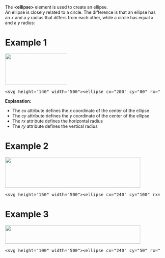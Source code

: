 The <b>&lt;ellipse&gt;</b> element is used to create an ellipse.
<br>
An ellipse is closely related to a circle. The difference is that an ellipse has an <var>x</var> and a <var>y</var> radius that differs from each other, while a circle has equal <var>x</var> and a <var>y</var> radius:
<h1>Example 1</h1>
<img src="https://i.imgur.com/z5EFqMA.png" height="102" width="202">
<pre>&lt;svg height="140" width="500"&gt;&lt;ellipse cx="200" cy="80" rx="100" ry="50" style="fill:yellow;stroke:purple;stroke-width:2" /&gt;&lt;/svg&gt;</pre>
<b>Explanation:</b>
<ul>
  <li>The <var>cx</var> attribute defines the <var>x</var> coordinate of the center of the ellipse</li>
  <li>The <var>cy</var> attribute defines the <var>y</var> coordinate of the center of the ellipse</li>
  <li>The <var>rx</var> attribute defines the horizontal radius</li>
  <li>The <var>ry</var> attribute defines the vertical radius</li>
</ul>
<h1>Example 2</h1>
<img src="https://i.imgur.com/2ftR8wW.png" height="100" width="440">
<pre>&lt;svg height="150" width="500"&gt;&lt;ellipse cx="240" cy="100" rx="220" ry="30" style="fill:purple" /&gt;&lt;ellipse cx="220" cy="70" rx="190" ry="20" style="fill:lime" /&gt;&lt;ellipse cx="210" cy="45" rx="170" ry="15" style="fill:yellow" /&gt;&lt;/svg&gt;</pre>
<h1>Example 3</h1>
<img src="https://i.imgur.com/Lw3iLp9.png" height="60" width="440">
<pre>&lt;svg height="100" width="500"&gt;&lt;ellipse cx="240" cy="50" rx="220" ry="30" style="fill:yellow" /&gt;&lt;ellipse cx="220" cy="50" rx="190" ry="20" style="fill:white" /&gt;&lt;/svg&gt;</pre>
